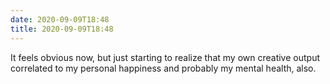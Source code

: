 ```yaml
---
date: 2020-09-09T18:48
title: 2020-09-09T18:48
---
```


It feels obvious now, but just starting to realize that my own creative output correlated to my personal happiness and probably my mental health, also.
